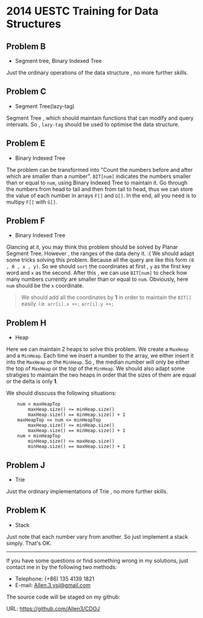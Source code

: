 2014 UESTC Training for Data Structures
=======================================

__Problem B__
--------------
* Segment tree, Binary Indexed Tree

Just the ordinary operations of the data structure , no more further skills.

__Problem C__
--------------
* Segment Tree(lazy-tag)

Segment Tree , which should maintain functions that can modify and query intervals. So , `lazy-tag` should be used to optimise the data structure.

__Problem E__
--------------
* Binary Indexed Tree

The problem can be transformed into "Count the numbers before and after which are smaller than a number". `BIT[num]` indicates the numbers smaller than or equal to `num`, using Binary Indexed Tree to maintain it. Go through the numbers from head to tail and then from tail to head, thus we can store the value of each number in arrays `F[]` and `G[]`. In the end, all you need is to multipy `F[]` with `G[]`.

__Problem F__
--------------
* Binary Indexed Tree

Glancing at it, you may think this problem should be solved by Planar Segment Tree. However , the ranges of the data deny it. :(
We should adapt some tricks solving this problem. Because all the query are like this form `(0 , 0 , x , y)`. So we should `sort` the coordinates at first , `y` as the first key word and `x` as the second. After this , we can use `BIT[num]` to check how many numbers _currently_ are smaller than or equal to `num`. Obviously, here `num` should be the `x` coordinate.

> We should add all the coordinates by __1__ in order to maintain the `BIT[]` easily.
> i.e.
>	`arr[i].x ++;`
>	`arr[i].y ++;`

__Problem H__
--------------
* Heap

Here we can maintain 2 heaps to solve this problem. We create a `MaxHeap` and a `MinHeap`. Each time we insert a number to the array, we either insert it into the `MaxHeap` or the `MinHeap`. So , the median number will only be either the top of `MaxHeap` or the top of the `MinHeap`. We should also adapt some stratigies to maintain the two heaps in order that the sizes of them are equal or the delta is only __1__.

We should disscuss the following situations:

```
	num < maxHeapTop
		maxHeap.size() <= minHeap.size()  
		maxHeap.size() == minHeap.size() + 1
	maxHeapTop <= num <= minHeapTop
		maxHeap.size() <= minHeap.size()
		maxHeap.size() == minHeap.size() + 1
	num > minHeapTop
		minHeap.size() <= maxHeap.size()
		minHeap.size() == maxHeap.size() + 1
```

__Problem J__
--------------
* Trie

Just the ordinary implementations of Trie , no more further skills.

__Problem K__
--------------
* Stack

Just note that each number vary from another. So just implement a stack simply. That's OK.



------------------------
If you have some questions or find something wrong in my solutions, just contact me in by the following two methods:

* Telephone: (+86) 135 4139 1821
* E-mail: Allen.3.ysj@gmail.com

The source code will be staged on my github:

URL: https://github.com/Allen3/CDOJ
